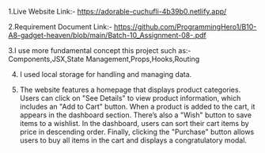 1.Live Website Link:- https://adorable-cuchufli-4b39b0.netlify.app/

2.Requirement Document Link:- https://github.com/ProgrammingHero1/B10-A8-gadget-heaven/blob/main/Batch-10_Assignment-08-.pdf

3.I use more fundamental concept this project such as:-
  Components,JSX,State Management,Props,Hooks,Routing

4. I used local storage for handling and managing data.

5. The website features a homepage that displays product categories. Users can click on
"See Details" to view product information, which includes an "Add to Cart" button. When a
product is added to the cart, it appears in the dashboard section. There’s also a "Wish"
button to save items to a wishlist. In the dashboard, users can sort their cart items by
price in descending order. Finally, clicking the "Purchase" button allows users to buy
all items in the cart and displays a congratulatory modal.
